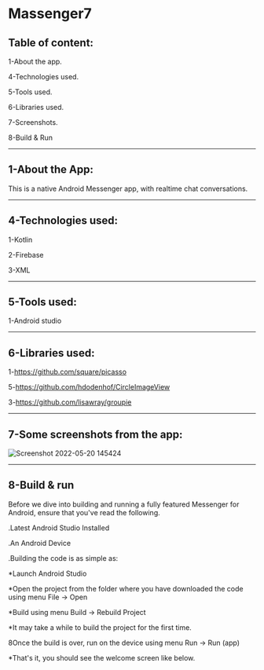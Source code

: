 # Massenger7

Table of content:
-------------------------------

1-About the app.

4-Technologies used.

5-Tools used.

6-Libraries used.

7-Screenshots.

8-Build & Run

--------------------------------------------------------------------------------------------

1-About the App:
----------------------------------
This is a native Android Messenger app, with realtime chat conversations.

----------------------------------------------------------------------------------------------

4-Technologies used:
---------------------
1-Kotlin

2-Firebase

3-XML 

-------------------------------------------------------------------------------------------------

5-Tools used:
---------------------
1-Android studio

--------------------------------------------------------------------------------------------------

6-Libraries used:
--------------------
1-https://github.com/square/picasso

5-https://github.com/hdodenhof/CircleImageView

3-https://github.com/lisawray/groupie

----------------------------------------------------------------------------------------------------


7-Some screenshots from the app:
-----------------------------------
![Screenshot 2022-05-20 145424](https://user-images.githubusercontent.com/59229510/169535587-2cec643d-353d-4d0f-bbad-e9b73c59d978.jpg)


---------------------------------------------------------------------------------------------------------

8-Build & run
------------------------------------

Before we dive into building and running a fully featured Messenger for Android, ensure that you've read the following.

.Latest Android Studio Installed

.An Android Device

.Building the code is as simple as:



*Launch Android Studio

*Open the project from the folder where you have downloaded the code using menu File -> Open

*Build using menu Build -> Rebuild Project

*It may take a while to build the project for the first time.

8Once the build is over, run on the device using menu Run -> Run (app)

*That's it, you should see the welcome screen like below.

